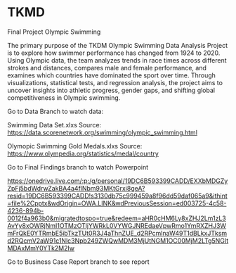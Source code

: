 # TKMD
Final Project Olympic Swimming

The primary purpose of the TKDM Olympic Swimming Data Analysis Project is to explore how swimmer performance has changed from 1924 to 2020. Using Olympic data, the team analyzes trends in race times across different strokes and distances, compares male and female performance, and examines which countries have dominated the sport over time. Through visualizations, statistical tests, and regression analysis, the project aims to uncover insights into athletic progress, gender gaps, and shifting global competitiveness in Olympic swimming.

Go to Data Branch to watch data:

Swimming Data Set.xlxs
Source: https://data.scorenetwork.org/swimming/olympic_swimming.html

Olymopic Swimming Gold Medals.xlxs
Source: https://www.olympedia.org/statistics/medal/country

Go to Final Findings branch to watch Powerpoint

https://onedrive.live.com/:p:/g/personal/19DC6B593399CADD/EXXbMDGZyZpFj5bdWdrwZakBA4a4flNbm93MKtGrxi8geA?resid=19DC6B593399CADD!s3130db75c999459a8f96dd59daf065a9&ithint=file%2Cpptx&wdOrigin=OWA.LINK&wdPreviousSession=ed003725-4c58-4236-894b-0012f4a963b0&migratedtospo=true&redeem=aHR0cHM6Ly8xZHJ2Lm1zL3AvYy8xOWRjNmI1OTMzOTljYWRkL0VYWGJNREdaeVpwRmo1YmRXZHJ3WmFrQkE0YTRmbE5ibTkzTUt0R3J4aThnZUE_d2RPcmlnaW49T1dBLkxJTksmd2RQcmV2aW91c1Nlc3Npb249ZWQwMDM3MjUtNGM1OC00MjM2LTg5NGItMDAxMmY0YTk2M2Iw

Go to Business Case Report branch to see report
